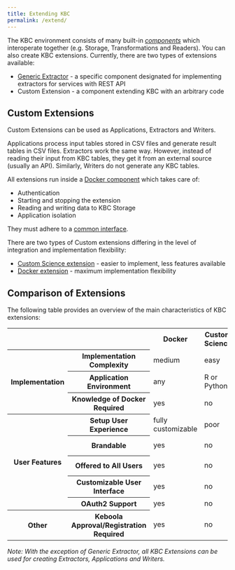 ```yaml
---
title: Extending KBC
permalink: /extend/
---
```


The KBC environment consists of many built-in [*components*](/overview/) which interoperate 
together (e.g. Storage, Transformations and Readers). You can also create KBC extensions. Currently, 
there are two types of extensions available:

* [Generic Extractor](/extend/generic-extractor/) - a specific component designated for implementing extractors for services with REST API
* Custom Extension - a component extending KBC with an arbitrary code

## Custom Extensions

Custom Extensions can be used as Applications, Extractors and Writers. 

Applications process input tables stored in CSV files and generate result tables in CSV files. Extractors work the same way. However, instead of reading their input from KBC tables, they get it from an external source (usually an API). Similarly, Writers do not generate any KBC tables.

All extensions run inside a [Docker component](/overview/docker-bundle) which takes care of: 

* Authentication
* Starting and stopping the extension
* Reading and writing data to KBC Storage
* Application isolation

They must adhere to a [common interface](/extend/common-interface/). 

There are two types of Custom extensions differing in the level of integration and implementation flexibility:

* [Custom Science extension](/extend/custom-science/) - easier to implement, less features available
* [Docker extension](/extend/docker/) - maximum implementation flexibility

## Comparison of Extensions

The following table provides an overview of the main characteristics of KBC extensions:

<table class="table">
  <tr>
    <th colspan="2"></th>
    <th>Docker</th>
    <th>Custom Science</th>
    <th>Generic Extractor</th>
  </tr>
  <tr>
    <th rowspan="3">Implementation</th>
    <th>Implementation Complexity</th>
    <td>medium</td>
    <td>easy</td>
    <td>very easy</td>
  </tr>
  <tr>
    <th>Application Environment</th>
    <td>any</td>
    <td>R or Python</td>
    <td>configuration only</td>
  </tr>
  <tr>
    <th>Knowledge of Docker Required</th>
    <td>yes</td>
    <td>no</td>
    <td>no</td>
  </tr>
  <tr>
    <th rowspan="5">User Features</th>
    <th>Setup User Experience</th>
    <td>fully customizable</td>
    <td>poor</td>
    <td>poor</td>
  </tr>
  <tr>
    <th>Brandable</th>
    <td>yes</td>
    <td>no</td>
    <td>no
      (coming soon)</td>
  </tr>
  <tr>
    <th>Offered to All Users</th>
    <td>yes</td>
    <td>no</td>
    <td>no
      (coming soon)</td>
  </tr>
  <tr>
    <th>Customizable User Interface</th>
    <td>yes</td>
    <td>no</td>
    <td>no</td>
  </tr>
  <tr>
    <th>OAuth2 Support</th>
    <td>yes</td>
    <td>no</td>
    <td>yes</td>
  </tr>
  <tr>
    <th>Other</th>
    <th>Keboola Approval/Registration Required</th>
    <td>yes</td>
    <td>no</td>
    <td>no</td>
  </tr>
</table>

*Note: With the exception of Generic Extractor, all KBC Extensions can be used for creating Extractors, 
Applications and Writers.*
